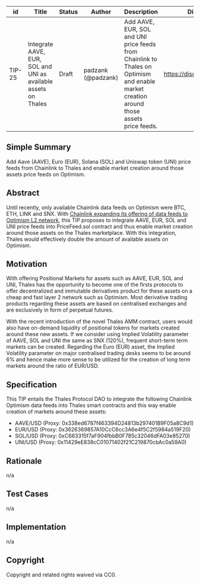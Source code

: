 | id | Title | Status | Author | Description | Discussions to | Created |
| ----------- | ----------- | ----------- | ----------- | ----------- | ----------- | ----------- |
| TIP-25 | Integrate AAVE, EUR, SOL and UNI as available assets on Thales | Draft | padzank (@padzank)| Add AAVE, EUR, SOL and UNI price feeds from Chainlink to Thales on Optimism and enable market creation around those assets price feeds. | https://discord.gg/rPpPcMXSeU | 2022-01-31

## Simple Summary

Add Aave (AAVE), Euro (EUR), Solana (SOL) and Uniswap token (UNI) price feeds from Chainlink to Thales and enable market creation around those assets price feeds on Optimism.

## Abstract

Until recently, only available Chainlink data feeds on Optimism were BTC, ETH, LINK and SNX. With [Chainlink expanding its offering of data feeds to Optimism L2 network](https://docs.chain.link/docs/optimism-price-feeds/), this TIP proposes to integrate AAVE, EUR, SOL and UNI price feeds into PriceFeed.sol contract and thus enable market creation around those assets on the Thales marketplace. With this integration, Thales would effectively double the amount of available assets on Optimism.

## Motivation

With offering Positional Markets for assets such as AAVE, EUR, SOL and UNI, Thales has the opportunity to become one of the firsts protocols to offer decentralized and immutable derivatives product for these assets on a cheap and fast layer 2 network such as Optimism. Most derivative trading products regarding these assets are based on centralised exchanges and are exclusively in form of perpetual futures.

With the recent introduction of the novel Thales AMM contract, users would also have on-demand liquidity of positional tokens for markets created around these new assets. If we consider using Implied Volatility parameter of AAVE, SOL and UNI the same as SNX (120%), frequent short-term term markets can be created. Regarding the Euro (EUR) asset, the Implied Volatility parameter on major centralised trading desks seems to be around 6% and hence make more sense to be utilized for the creation of long term markets around the ratio of EUR/USD.

## Specification

This TIP entails the Thales Protocol DAO to integrate the following Chainlink Optimism data feeds into Thales smart contracts and this way enable creation of markets around these assets:

 - AAVE/USD	(Proxy: 0x338ed6787f463394D24813b297401B9F05a8C9d1)
 - EUR/USD (Proxy: 0x3626369857A10CcC6cc3A6e4f5C2f5984a519F20)
 - SOL/USD (Proxy: 0xC663315f7aF904fbbB0F785c32046dFA03e85270)
 - UNI/USD (Proxy: 0x11429eE838cC01071402f21C219870cbAc0a59A0)

## Rationale

n/a

## Test Cases

n/a

## Implementation

n/a

## Copyright

Copyright and related rights waived via CC0.
